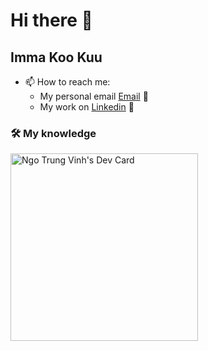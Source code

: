 # Hi there 👋

## Imma Koo Kuu
- 📫 How to reach me:
    - My personal email [Email](mailto:vinhtrungngo1907@gmail.com) 📧
    - My work on [Linkedin](https://www.linkedin.com/in/vinh-ng%C3%B4-46444b16b/) 💼

### 🛠 My knowledge




<!---
vinhngo1907/vinhngo1907 is a ✨ special ✨ repository because its `README.md` (this file) appears on your GitHub profile.
You can click the Preview link to take a look at your changes.
--->

<a href="https://app.daily.dev/vinhngo9907"><img src="https://api.daily.dev/devcards/830d9ce27c764560a7c7b3a51c3db94e.png?r=c4o" width="300" alt="Ngo Trung Vinh's Dev Card"/></a>
